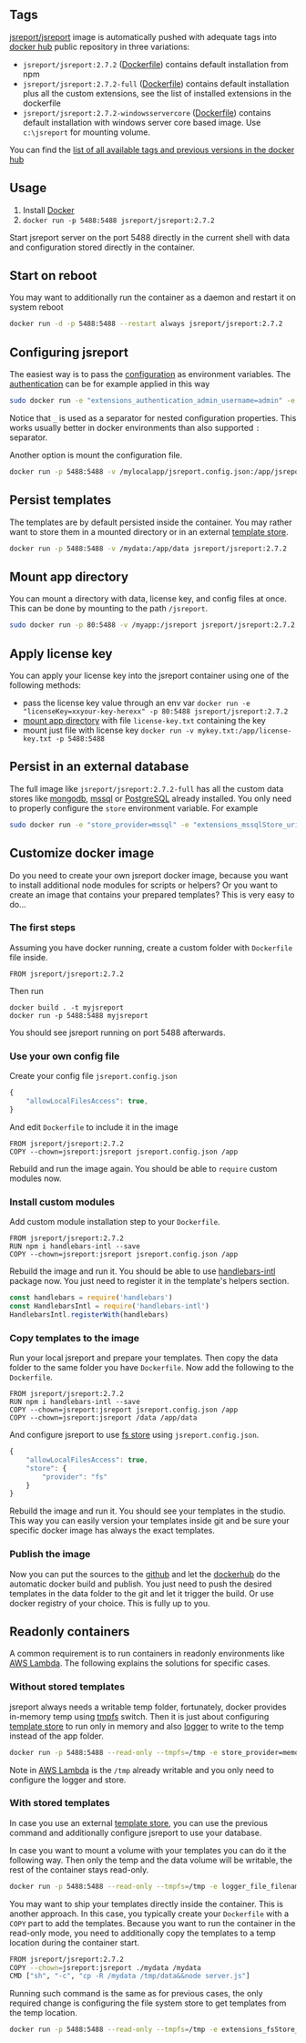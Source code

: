

## Tags

[jsreport/jsreport](https://hub.docker.com/r/jsreport/jsreport/) image is automatically pushed with adequate tags into [docker hub](https://www.docker.com/)  public repository in three variations:

- `jsreport/jsreport:2.7.2` ([Dockerfile](https://github.com/jsreport/jsreport/blob/master/docker/default/Dockerfile))  contains default installation from npm
- `jsreport/jsreport:2.7.2-full` ([Dockerfile](https://github.com/jsreport/jsreport/blob/master/docker/full/Dockerfile)) contains default installation plus all the custom extensions, see the list of installed extensions in the dockerfile
- `jsreport/jsreport:2.7.2-windowsservercore` ([Dockerfile](https://github.com/jsreport/jsreport/blob/master/docker/windowsservercore/Dockerfile)) contains default installation with windows server core based image. Use `c:\jsreport` for mounting volume.

You can find the [list of all available tags and previous versions in the docker hub](https://hub.docker.com/r/jsreport/jsreport/tags/)

## Usage
1. Install [Docker](https://www.docker.com/)
2. `docker run -p 5488:5488 jsreport/jsreport:2.7.2`

Start jsreport server on the port 5488 directly in the current shell with data and configuration stored directly in the container.

## Start on reboot

You may want to additionally run the container as a daemon and restart it on system reboot
```sh
docker run -d -p 5488:5488 --restart always jsreport/jsreport:2.7.2
```

## Configuring jsreport

The easiest way is to pass the [configuration](https://jsreport.net/learn/configuration) as environment variables. The [authentication](http://jsreport.net/learn/authentication) can be for example applied in this way

```sh
sudo docker run -e "extensions_authentication_admin_username=admin" -e "extensions_authentication_admin_password=xxx" -e "extensions_authentication_cookieSession_secret=yyylong" -p 5488:5488 jsreport/jsreport:2.7.2
```

Notice that `_` is used as a separator for nested configuration properties. This works usually better in docker environments than also supported `:` separator.

Another option is mount the configuration file.
```sh
docker run -p 5488:5488 -v /mylocalapp/jsreport.config.json:/app/jsreport.config.json jsreport/jsreport:2.7.2
```

## Persist templates

The templates are by default persisted inside the container. You may rather want to store them in a mounted directory or in an external [template store](/learn/templates-stores).

```sh
docker run -p 5488:5488 -v /mydata:/app/data jsreport/jsreport:2.7.2
```

## Mount app directory

You can mount a directory with data, license key, and config files at once.  This can be done by mounting to the path `/jsreport`.
```sh
sudo docker run -p 80:5488 -v /myapp:/jsreport jsreport/jsreport:2.7.2
```

## Apply license key

You can apply your license key into the jsreport container using one of the following methods:

- pass the license key value through an env var  `docker run -e "licenseKey=xxyour-key-herexx" -p 80:5488 jsreport/jsreport:2.7.2`
- [mount app directory](#mount-app-directory) with file `license-key.txt` containing the key
- mount just file with license key `docker run -v mykey.txt:/app/license-key.txt -p 5488:5488`

## Persist in an external database

The full image like `jsreport/jsreport:2.7.2-full` has all the custom data stores like [mongodb](https://github.com/jsreport/jsreport-mongodb-store), [mssql](https://github.com/jsreport/jsreport-mssql-store) or [PostgreSQL](https://github.com/jsreport/jsreport-postgres-store) already installed. You only need to properly configure the `store` environment variable. For example

```sh
sudo docker run -e "store_provider=mssql" -e "extensions_mssqlStore_uri=Server=tcp:jsreport.database.windows.net,1433;Initial Catalog=jsreport;Persist Security Info=False;User ID=myuser;Password=password;MultipleActiveResultSets=False;Encrypt=True;" -p 80:5488 jsreport/jsreport:2.7.2-full
```

## Customize docker image

Do you need to create your own jsreport docker image, because you want to install additional node modules for scripts or helpers? Or you want to create an image that contains your prepared templates? This is very easy to do...

### The first steps
Assuming you have docker running, create a custom folder with `Dockerfile` file inside.

```
FROM jsreport/jsreport:2.7.2
```

Then run
```
docker build . -t myjsreport
docker run -p 5488:5488 myjsreport
```
You should see jsreport running on port 5488 afterwards.

### Use your own config file
Create your config file `jsreport.config.json`
```js
{
	"allowLocalFilesAccess": true,	
}
```
And edit `Dockerfile` to include it in the image
```
FROM jsreport/jsreport:2.7.2
COPY --chown=jsreport:jsreport jsreport.config.json /app
```
Rebuild and run the image again. You should be able to `require` custom modules now.

### Install custom modules
Add custom module installation step to your `Dockerfile`.

```
FROM jsreport/jsreport:2.7.2
RUN npm i handlebars-intl --save
COPY --chown=jsreport:jsreport jsreport.config.json /app
```

Rebuild the image and run it. You should be able to use [handlebars-intl](https://github.com/formatjs/handlebars-intl) package now. You just need to register it in the template's helpers section.
```js
const handlebars = require('handlebars')
const HandlebarsIntl = require('handlebars-intl')
HandlebarsIntl.registerWith(handlebars)
```
### Copy templates to the image
Run your local jsreport and prepare your templates. Then copy the data folder to the same folder you have `Dockerfile`. Now add the following to the `Dockerfile`.

```
FROM jsreport/jsreport:2.7.2
RUN npm i handlebars-intl --save
COPY --chown=jsreport:jsreport jsreport.config.json /app
COPY --chown=jsreport:jsreport /data /app/data
```
And configure jsreport to use [fs store](/learn/fs-store) using `jsreport.config.json`.

```js
{
	"allowLocalFilesAccess": true,
	"store": {
		"provider": "fs"
	}
}
```

Rebuild the image and run it. You should see your templates in the studio. 
This way you can easily version your templates inside git and be sure your specific docker image has always the exact templates.

### Publish the image
Now you can put the sources to the [github](https://github.com) and let the [dockerhub](https://hub.docker.com/) do the automatic docker build and publish. You just need to push the desired templates in the data folder to the git and let it trigger the build. Or use docker registry of your choice. This is fully up to you.

## Readonly containers
A common requirement is to run containers in readonly environments like [AWS Lambda](https://jsreport.net/learn/aws-lambda-serverless).  The following explains the solutions for specific cases.

### Without stored templates

jsreport always needs a writable temp folder, fortunately, docker provides in-memory temp using  [tmpfs](https://docs.docker.com/storage/tmpfs/)  switch. Then it is just about configuring [template store](https://jsreport.net/learn/template-stores]) to run only in memory and also [logger](https://jsreport.net/learn/configuration#logging-configuration) to write to the temp instead of the app folder.

```bash
docker run -p 5488:5488 --read-only --tmpfs=/tmp -e store_provider=memory -e blobStorage_provider=memory -e logger_file_filename=/tmp/reporter.log -e logger_error_filename=/tmp/error.log jsreport/jsreport:2.7.2
```

Note in [AWS Lambda](https://jsreport.net/learn/aws-lambda-serverless) is the `/tmp` already writable and you only need to configure the logger and store.

### With stored templates

In case you use an external [template store](https://jsreport.net/learn/template-stores), you can use the previous command and additionally configure jsreport to use your database.

In case you want to mount a volume with your templates you can do it the following way. Then only the temp and the data volume will be writable, the rest of the container stays read-only.

```bash
docker run -p 5488:5488 --read-only --tmpfs=/tmp -e logger_file_filename=/tmp/reporter.log -e logger_error_filename=/tmp/error.log -v /mydata:/app/data jsreport/jsreport:2.7.2
```

You may want to ship your templates directly inside the container. This is another approach. In this case, you typically create your `Dockerfile` with a `COPY` part to add the templates. Because you want to run the container in the read-only mode, you need to additionally copy the templates to a temp location during the container start.

```bash
FROM jsreport/jsreport:2.7.2
COPY --chown=jsreport:jsreport ./mydata /mydata
CMD ["sh", "-c", "cp -R /mydata /tmp/data&&node server.js"]

```

Running such command is the same as for previous cases, the only required change is configuring the file system store to get templates from the temp location.
```bash
docker run -p 5488:5488 --read-only --tmpfs=/tmp -e extensions_fsStore_dataDirectory=/tmp/data -e blobStorage_dataDirectory=/tmp/data/storage -e logger_file_filename=/tmp/reporter.log -e logger_error_filename=/tmp/error.log myimage
```